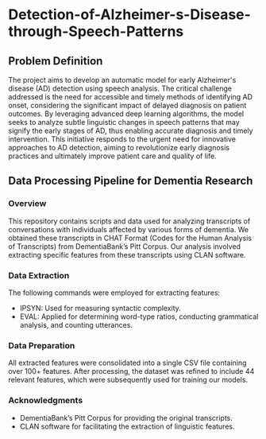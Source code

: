 # Detection-of-Alzheimer-s-Disease-through-Speech-Patterns
## Problem Definition
The project aims to develop an automatic model for early Alzheimer's disease (AD) detection using speech analysis. The critical challenge addressed is the need for accessible and timely methods of identifying AD onset, considering the significant impact of delayed diagnosis on patient outcomes. By leveraging advanced deep learning algorithms, the model seeks to analyze subtle linguistic changes in speech patterns that may signify the early stages of AD, thus enabling accurate diagnosis and timely intervention. This initiative responds to the urgent need for innovative approaches to AD detection, aiming to revolutionize early diagnosis practices and ultimately improve patient care and quality of life.

## Data Processing Pipeline for Dementia Research
### Overview
This repository contains scripts and data used for analyzing transcripts of conversations with individuals affected by various forms of dementia. We obtained these transcripts in CHAT Format (Codes for the Human Analysis of Transcripts) from DementiaBank’s Pitt Corpus. Our analysis involved extracting specific features from these transcripts using CLAN software.
### Data Extraction
The following commands were employed for extracting features:
*	IPSYN: Used for measuring syntactic complexity.
*	EVAL: Applied for determining word-type ratios, conducting grammatical analysis, and counting utterances.
### Data Preparation
All extracted features were consolidated into a single CSV file containing over 100+ features. After processing, the dataset was refined to include 44 relevant features, which were subsequently used for training our models.
### Acknowledgments
*	DementiaBank’s Pitt Corpus for providing the original transcripts.
*	CLAN software for facilitating the extraction of linguistic features.

